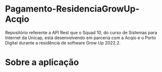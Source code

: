 # Pagamento-ResidenciaGrowUp-Acqio
Repositório referente a API Rest que o Squad 10, do curso de Sistemas para Internet da Unicap, está desenvolvendo em parceria com a Acqio e o Porto Digital durante a residência de software Grow Up 2022.2.


# Sobre a aplicação
